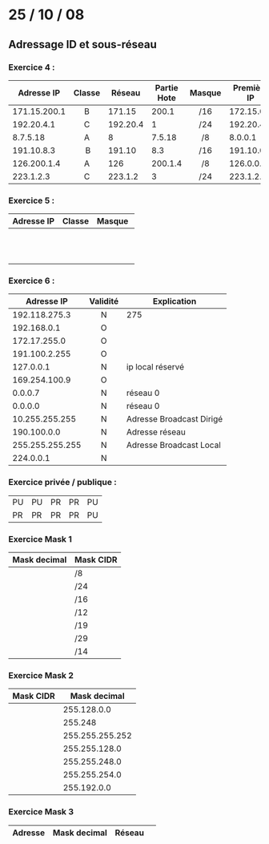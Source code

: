 # 25 / 10 / 08

## Adressage ID et sous-réseau

### Exercice 4 :

| Adresse IP| Classe | Réseau | Partie Hote | Masque | Première IP | Dernière IP |
|--------|:--------:|-----|-------------|:-------:|-----|-------------|
| 171.15.200.1 | B | 171.15 | 200.1 | /16 | 172.15.0.1 | 172.15.255.254 |
| 192.20.4.1 | C | 192.20.4 | 1 | /24 | 192.20.4.1 | 192.20.4.254 |
| 8.7.5.18 | A | 8 | 7.5.18 | /8 | 8.0.0.1 | 8.255.255.254 |
| 191.10.8.3 | B | 191.10 | 8.3 | /16 | 191.10.0.1 | 191.10.255.254 |
| 126.200.1.4 | A | 126 | 200.1.4 | /8 | 126.0.0.1 | 126.255.255.254 
| 223.1.2.3 | C | 223.1.2 | 3 | /24 | 223.1.2.1 | 223.1.2.254 |

### Exercice 5 :

| Adresse IP | Classe | Masque |
|--------|----------|-----|
| | | |
| | | |
| | | |
| | | |
| | | |

### Exercice 6 :

| Adresse IP | Validité | Explication |
|--------|:--------:|-----|
| 192.118.275.3 | N | 275 |
| 192.168.0.1 | O | |
| 172.17.255.0 | O | |
| 191.100.2.255 | O | |
| 127.0.0.1 | N | ip local réservé |
| 169.254.100.9 | O | |
| 0.0.0.7 | N | réseau 0 |
| 0.0.0.0 | N | réseau 0 |
| 10.255.255.255 | N | Adresse Broadcast Dirigé |
| 190.100.0.0 | N | Adresse réseau |
| 255.255.255.255 | N | Adresse Broadcast Local |
| 224.0.0.1 | N |  |

### Exercice privée / publique :

| | | | | |
|--------|--------|-----|-------|-------|
| PU | PU | PR | PR | PU |
| PR | PR | PR | PR | PU |

### Exercice Mask 1

| Mask decimal | Mask CIDR |
|------|------|
||/8|
||/24|
||/16|
||/12|
||/19|
||/29|
||/14|

### Exercice Mask 2

| Mask CIDR | Mask decimal |
|-----|-----|
|| 255.128.0.0 |
|| 255.248 |
|| 255.255.255.252 |
|| 255.255.128.0 |
|| 255.255.248.0 |
|| 255.255.254.0 |
|| 255.192.0.0 |

### Exercice Mask 3

| Adresse | Mask decimal | Réseau | |
|-----|-----|-----|-----|